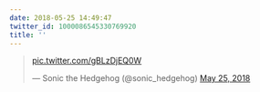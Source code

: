 ```yaml
---
date: 2018-05-25 14:49:47
twitter_id: 1000086545330769920
title: ''
---
```


<blockquote class="twitter-tweet"><p lang="und" dir="ltr"><a href="https://t.co/gBLzDjEQ0W">pic.twitter.com/gBLzDjEQ0W</a></p>&mdash; Sonic the Hedgehog (@sonic_hedgehog) <a href="https://twitter.com/sonic_hedgehog/status/1000074525281677313?ref_src=twsrc%5Etfw">May 25, 2018</a></blockquote>
<script async src="https://platform.twitter.com/widgets.js" charset="utf-8"></script>
